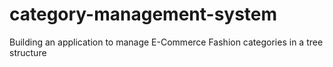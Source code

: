 # category-management-system
Building an application to manage E-Commerce Fashion categories in a tree structure
